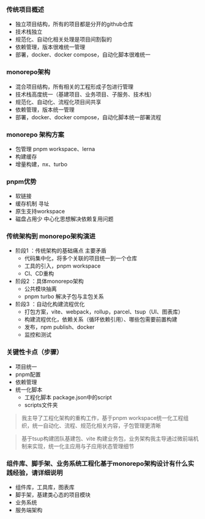 ### 传统项目概述

- 独立项目结构，所有的项目都是分开的github仓库
- 技术栈独立
- 规范化、自动化相关处理是项目间割裂的
- 依赖管理，版本很难统一管理
- 部署，docker、docker compose，自动化脚本很难统一

### monorepo架构

- 混合项目结构，所有相关的工程形成子包进行管理
- 技术栈高度统一（基建项目、业务项目、子服务、技术栈）
- 规范化、自动化、流程化项目间共享
- 依赖管理，版本统一管理
- 部署，docker、docker compose，自动化脚本统一部署流程

### monorepo 架构方案

- 包管理 pnpm workspace、lerna
- 构建缓存
- 增量构建，nx、turbo

### pnpm优势

- 软链接
- 缓存机制 寻址
- 原生支持workspace
- 磁盘占用少
  中心化思想解决依赖复用问题

### 传统架构到 monorepo架构演进

- 阶段1 ：传统架构的基础痛点 主要矛盾
  - 代码集中化，将多个关联的项目统一到一个仓库
  - 工具的引入，pnpm workspace
  - CI、CD重构
- 阶段2 ：具体monorepo架构
  - 公共模块抽离
  - pnpm turbo 解决子包与主包关系
- 阶段3 ：自动化构建流程优化
  - 打包方案，vite、webpack，rollup，parcel、tsup（UI、图表库）
  - 构建流程优化，依赖关系（循环依赖引用）、哪些包需要前置构建
  - 发布，npm publish、docker
  - 监控和测试

### 关键性卡点（步骤）

- 项目统一
- pnpm配置
- 依赖管理
- 统一化脚本
  - 工程化脚本 package.json中的script
  - scripts文件夹

> 我主导了工程化架构的重构工作，基于pnpm workspace统一化工程组织，统一自动化、流程、规范化相关内容，子包管理更清晰

> 基于tsup构建团队基建包、vite 构建业务包，业务架构我主导通过微前端机制来实现，统一化主应用与子应用状态管理细节

### 组件库、脚手架、业务系统工程化基于monorepo架构设计有什么实践经验，请详细说明

- 组件库，工具库，图表库
- 脚手架，基建类心态的项目模块
- 业务系统
- 服务端架构
